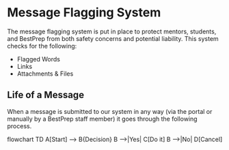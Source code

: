 # Message Flagging System

The message flagging system is put in place to protect mentors, students, and BestPrep from both safety concerns and potential liability. This system checks for the following: 

- Flagged Words
- Links
- Attachments & Files


## Life of a Message
When a message is submitted to our system in any way (via the portal or manually by a BestPrep staff member) it goes through the following process. 

<div class="mermaid">
flowchart TD
  A[Start] --> B{Decision}
  B -->|Yes| C[Do it]
  B -->|No| D[Cancel]
</div>

